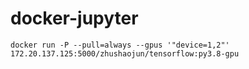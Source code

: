 # docker-jupyter


```
docker run -P --pull=always --gpus '"device=1,2"' 172.20.137.125:5000/zhushaojun/tensorflow:py3.8-gpu
```